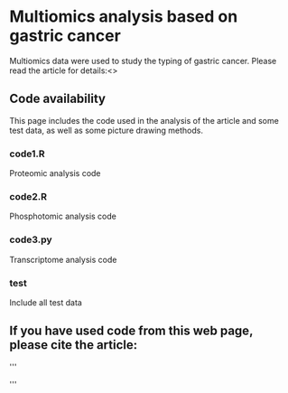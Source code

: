 # Multiomics analysis based on gastric cancer
Multiomics data were used to study the typing of gastric cancer. Please read the article for details:<>

## Code availability
This page includes the code used in the analysis of the article and some test data, as well as some picture drawing methods.

### code1.R
Proteomic analysis code
### code2.R
Phosphotomic analysis code
### code3.py
Transcriptome analysis code
### test
Include all test data

## If you have used code from this web page, please cite the article:
'''

'''
